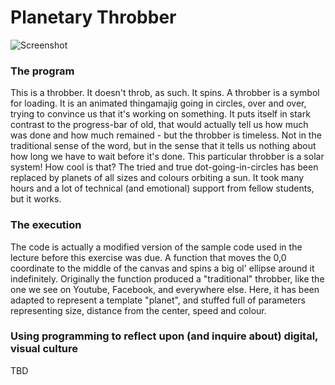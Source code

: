 # Planetary Throbber
![Screenshot](https://github.com/MagnusJMJ/APME/blob/master/miniex3/planetaryThrobber.png)

### The program
This is a throbber. It doesn't throb, as such. It spins.
A throbber is a symbol for loading. It is an animated thingamajig going in circles, over and over, trying to convince us that it's working on something. It puts itself in stark contrast to the progress-bar of old, that would actually tell us how much was done and how much remained - but the throbber is timeless. Not in the traditional sense of the word, but in the sense that it tells us nothing about how long we have to wait before it's done. This particular throbber is a solar system! How cool is that? The tried and true dot-going-in-circles has been replaced by planets of all sizes and colours orbiting a sun. It took many hours and a lot of technical (and emotional) support from fellow students, but it works.

### The execution
The code is actually a modified version of the sample code used in the lecture before this exercise was due. A function that moves the 0,0 coordinate to the middle of the canvas and spins a big ol' ellipse around it indefinitely. Originally the function produced a "traditional" throbber, like the one we see on Youtube, Facebook, and everywhere else. Here, it has been adapted to represent a template "planet", and stuffed full of parameters representing size, distance from the center, speed and colour.

### Using programming to reflect upon (and inquire about) digital, visual culture
TBD
